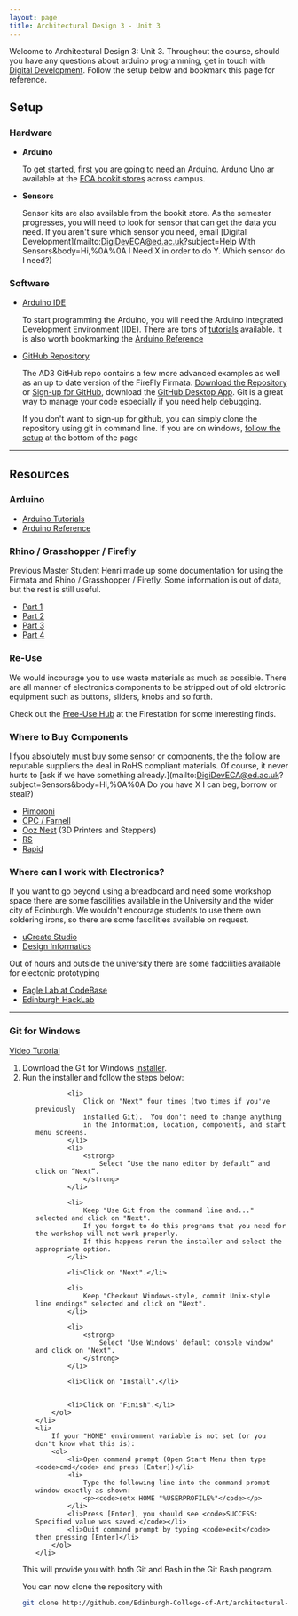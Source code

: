 ```yaml
---
layout: page
title: Architectural Design 3 - Unit 3
---
```


Welcome to Architectural Design 3: Unit 3. Throughout the course, should you have any questions about arduino programming, get in touch with [Digital Development](mailto:DigiDevECA@ed.ac.uk?subject=Help!). Follow the setup below and bookmark this page for reference.

## Setup

### Hardware

- **Arduino**

  To get started, first you are going to need an Arduino. Arduno Uno ar available at the [ECA bookit stores](https://bookit.eca.ed.ac.uk/av/) across campus.

- **Sensors**

  Sensor kits are also available from the bookit store. As the semester progresses, you will need to look for sensor that can get the data you need. If you aren't sure which sensor you need, email [Digital Development](mailto:DigiDevECA@ed.ac.uk?subject=Help With Sensors&body=Hi,%0A%0A I Need X in order to do Y. Which sensor do I need?)

### Software

- [Arduino IDE](https://www.arduino.cc)

  To start programming the Arduino, you will need the Arduino Integrated Development Environment (IDE). There are tons of [tutorials](https://www.arduino.cc/en/Tutorial/HomePage) available. It is also worth bookmarking the [Arduino Reference](https://www.arduino.cc/reference/en/)

- [GitHub Repository](https://github.com/Edinburgh-College-of-Art/architectural-design-unit-3)

  The AD3 GitHub repo contains a few more advanced examples as well as an up to date version of the FireFly Firmata. [Download the Repository](https://github.com/Edinburgh-College-of-Art/architectural-design-unit-3/archive/master.zip) or [Sign-up for GitHub](https://github.com), download the [GitHub Desktop App](https://desktop.github.com). Git is a great way to manage your code especially if you need help debugging.

  If you don't want to sign-up for github, you can simply clone the repository using git in command line. If you are on windows, [follow the setup](#Git-Windows) at the bottom of the page

---

## Resources

### Arduino

- [Arduino Tutorials](https://www.arduino.cc/en/Tutorial/HomePage)
- [Arduino Reference](https://www.arduino.cc/reference/en/)

### Rhino / Grasshopper / Firefly

Previous Master Student Henri made up some documentation for using the Firmata and Rhino / Grasshopper / Firefly. Some information is out of data, but the rest is still useful.

- <a href="https://edinburgh-college-of-art.github.io/architectural-design-unit-3/docs/AD3-Arduino-Session-1-Handout.pdf">Part 1</a>
- <a href="https://edinburgh-college-of-art.github.io/architectural-design-unit-3/docs/AD3-Arduino-Session-2-Handout.pdf">Part 2</a>
- <a href="https://edinburgh-college-of-art.github.io/architectural-design-unit-3/docs/AD3-Arduino-Session-3-Handout.pdf">Part 3</a>
- <a href="https://edinburgh-college-of-art.github.io/architectural-design-unit-3/docs/AD3-Arduino-Session-4-Handout.pdf">Part 4</a>

### Re-Use

We would incourage you to use waste materials as much as possible. There are all manner of electronics components to be stripped out of old elctronic equipment such as buttons, sliders, knobs and so forth.

Check out the [Free-Use Hub](https://www.eca.ed.ac.uk/facility/free-use-hub) at the Firestation for some interesting finds.

### Where to Buy Components

I fyou absolutely must buy some sensor or components, the the follow are reputable suppliers the deal in RoHS compliant materials. Of course, it never hurts to [ask if we have something already.](mailto:DigiDevECA@ed.ac.uk?subject=Sensors&body=Hi,%0A%0A Do you have X I can beg, borrow or steal?)

- [Pimoroni](https://shop.pimoroni.com/)
- [CPC / Farnell](http://cpc.farnell.com)
- [Ooz Nest](https://ooznest.co.uk/) (3D Printers and Steppers)
- [RS](http://uk.rs-online.com/)
- [Rapid](http://www.rapidonline.com/)

### Where can I work with Electronics?

If you want to go beyond using a breadboard and need some workshop space there are some fascilities available in the University and the wider city of Edinburgh. We wouldn't encourage students to use there own soldering irons, so there are some fascilities available on request.

- [uCreate Studio](https://www.ucreatestudio.is.ed.ac.uk)
- [Design Informatics](https://www.eca.ed.ac.uk/profile/mark-kobine)

Out of hours and outside the university there are some fadcilities available for electonic prototyping

- [Eagle Lab at CodeBase](https://labs.uk.barclays/locations/edinburgh)
- [Edinburgh HackLab](https://edinburghhacklab.com)

---


<h3 id="Git-Windows"> <i class="fab fa-windows"></i> Git for Windows</h3>
<a href="https://www.youtube.com/watch?v=339AEqk9c-8">Video Tutorial</a>
<ol>
    <li>Download the Git for Windows <a href="https://git-for-windows.github.io/">installer</a>.</li>
    <li>Run the installer and follow the steps below:
        <ol>

            <li>
                Click on "Next" four times (two times if you've previously
                installed Git).  You don't need to change anything
                in the Information, location, components, and start menu screens.
            </li>
            <li>
                <strong>
                    Select “Use the nano editor by default” and click on “Next”.
                </strong>
            </li>

            <li>
                Keep "Use Git from the command line and..." selected and click on "Next".
                If you forgot to do this programs that you need for the workshop will not work properly.
                If this happens rerun the installer and select the appropriate option.
            </li>

            <li>Click on "Next".</li>

            <li>
                Keep "Checkout Windows-style, commit Unix-style line endings" selected and click on "Next".
            </li>

            <li>
                <strong>
                    Select "Use Windows' default console window" and click on "Next".
                </strong>
            </li>

            <li>Click on "Install".</li>


            <li>Click on "Finish".</li>
        </ol>
    </li>
    <li>
        If your "HOME" environment variable is not set (or you don't know what this is):
        <ol>
            <li>Open command prompt (Open Start Menu then type <code>cmd</code> and press [Enter])</li>
            <li>
                Type the following line into the command prompt window exactly as shown:
                <p><code>setx HOME "%USERPROFILE%"</code></p>
            </li>
            <li>Press [Enter], you should see <code>SUCCESS: Specified value was saved.</code></li>
            <li>Quit command prompt by typing <code>exit</code> then pressing [Enter]</li>
        </ol>
    </li>

</ol>
<p>This will provide you with both Git and Bash in the Git Bash program.</p>

You can now clone the repository with
```bash
git clone http://github.com/Edinburgh-College-of-Art/architectural-design-unit-3
```
